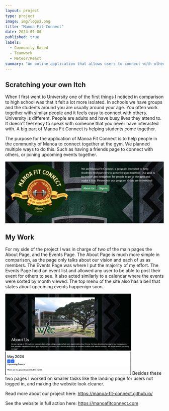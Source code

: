 ```yaml
---
layout: project
type: project
image: img/logo2.png
title: "Manoa Fit-Connect"
date: 2024-01-06
published: true
labels:
  - Community Based
  - Teamwork
  - Meteor/React
summary: "An online application that allows users to connect with others to stay fit."
---
```



## Scratching your own Itch

When I first went to University one of the first things I noticed in comparison to high school was that it felt a lot more isolated. In schools we have groups and the students around you are usually around your age. You often work together with similar people and it feels easy to connect with others. University is different. People are adults and have busy lives they attend to. It doesn't feel easy to speak with someone that you never have interacted with. A big part of Manoa Fit Connect is helping students come together.


The purpose for the application of Manoa Fit Connect is to help people in the community of Manoa to connect together at the gym. We planned multiple ways to do this. Such as having a friends page to connect with others, or joining upcoming events together. 

<img width="600px" class="w3-round" src="../img/mfc0.png">


## My Work

For my side of the project I was in charge of two of the main pages the About Page, and the Events Page. The About Page is much more simple in comparison, as the page only talks about our vision and each of us as members. The Events Page was where I put the majority of my effort. The Events Page held an event list and allowed any user to be able to post their event for others to see. It also acted similarly to a calendar where the events were sorted by month viewed. The top menu of the site also has a bell that states about upcoming events happenign soon.

<img width="400px" class="w3-round" src="../img/mfc1.png">

<img width="400px" class="w3-round" src="../img/mfc2.png">
Besides these two pages I worked on smaller tasks like the landing page for users not logged in, and making the website look cleaner.

Read more about our project here: https://manoa-fit-connect.github.io/

See the website in full action here: https://manoafitconnect.com


